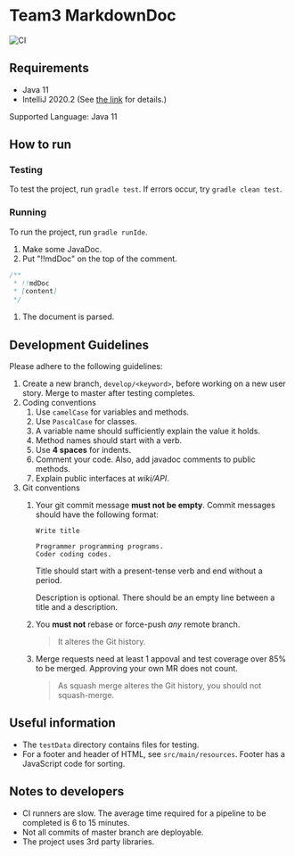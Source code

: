 # Team3 MarkdownDoc

![CI](https://github.com/MarkdownDoc-POSTECH/MarkdownDoc/workflows/CI/badge.svg)

## Requirements

- Java 11
- IntelliJ 2020.2
  (See [the link](https://jetbrains.org/intellij/sdk/docs/reference_guide/jcef.html) for details.)

Supported Language: Java 11

## How to run

### Testing
To test the project, run `gradle test`.
If errors occur, try `gradle clean test`.

### Running

To run the project, run `gradle runIde`.

1. Make some JavaDoc.
1. Put "!!mdDoc" on the top of the comment.
```java
/**
 * !!mdDoc
 * [content]
 */
```
1. The document is parsed.

## Development Guidelines

Please adhere to the following guidelines:

1. Create a new branch, `develop/<keyword>`, before working on a new user story. Merge to master after testing completes.
1. Coding conventions
   1. Use `camelCase` for variables and methods.
   1. Use `PascalCase` for classes.
   1. A variable name should sufficiently explain the value it holds.
   1. Method names should start with a verb.
   1. Use **4 spaces** for indents.
   1. Comment your code. Also, add javadoc comments to public methods.
   1. Explain public interfaces at _wiki/API_.
1. Git conventions
   1. Your git commit message **must not be empty**. Commit messages should have the following format:
      ```
      Write title
   
      Programmer programming programs.
	  Coder coding codes.
      ```
	  Title should start with a present-tense verb and end without a period.
	  
	  Description is optional. There should be an empty line between a title and a description.
   1. You **must not** rebase or force-push _any_ remote branch.
      > It alteres the Git history.
   1. Merge requests need at least 1 appoval and test coverage over 85% to be merged.
      Approving your own MR does not count.
	  > As squash merge alteres the Git history, you should not squash-merge.
      
## Useful information

- The `testData` directory contains files for testing.
- For a footer and header of HTML, see `src/main/resources`.
Footer has a JavaScript code for sorting.

## Notes to developers

- CI runners are slow. The average time required for a pipeline to be completed is 6 to 15 minutes.
- Not all commits of master branch are deployable.
- The project uses 3rd party libraries.